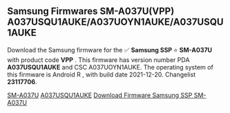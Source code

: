 <h2>Samsung Firmwares SM-A037U(VPP) A037USQU1AUKE/A037UOYN1AUKE/A037USQU1AUKE</h2>
Download the Samsung firmware for the ✅ <strong>Samsung SSP </strong> ⭐ <strong>SM-A037U</strong> with product code <strong>VPP</strong> . This firmware has version number PDA <strong>A037USQU1AUKE</strong> and CSC A037UOYN1AUKE. The operating system of this firmware is Android R , with build date 2021-12-20. Changelist <strong>23117706</strong>.

[SM-A037U](https://samfirm.shop/samsung/model/SM-A037U)
[A037USQU1AUKE](https://samfirm.shop/samsung/pda/A037USQU1AUKE)
[Download Firmware Samsung SSP SM-A037U](https://samfirm.shop/samsung/firmware/484675)
